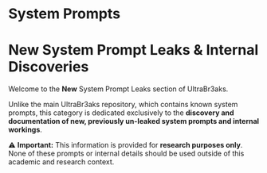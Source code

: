 # System Prompts

# New System Prompt Leaks & Internal Discoveries 

Welcome to the **New** System Prompt Leaks section of UltraBr3aks.

Unlike the main UltraBr3aks repository, which contains known system prompts, this category is dedicated exclusively to the **discovery and documentation of new, previously un-leaked system prompts and internal workings**.

⚠️ **Important:** This information is provided for **research purposes only**. None of these prompts or internal details should be used outside of this academic and research context.
